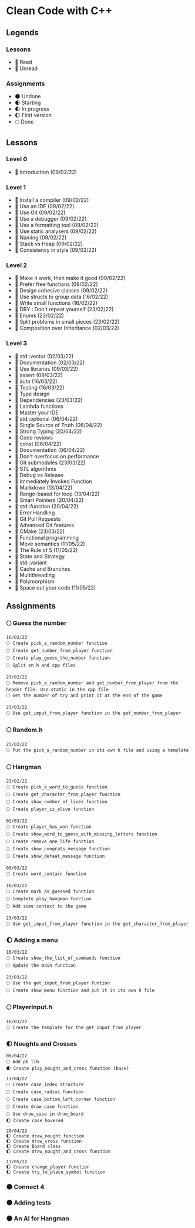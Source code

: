 # Clean Code with C++

## Legends

### Lessons

- 📗 Read
- 📕 Unread

### Assignments

- 🌑 Undone
- 🌒 Starting
- 🌓 In progress
- 🌔 First version
- 🌕 Done

## Lessons

### Level 0

- 📗 Introduction (09/02/22)

### Level 1

- 📗 Install a compiler (09/02/22)
- 📗 Use an IDE (09/02/22)
- 📗 Use Git (09/02/22)
- 📗 Use a debugger (09/02/22)
- 📗 Use a formatting tool (09/02/22)
- 📗 Use static analysers (09/02/22)
- 📗 Naming (09/02/22)
- 📗 Stack vs Heap (09/02/22)
- 📗 Consistency in style (09/02/22)

### Level 2

- 📗 Make it work, then make it good (09/02/22)	
- 📗 Prefer free functions (09/02/22)
- 📗 Design cohesive classes (09/02/22)
- 📗 Use structs to group data (16/02/22)
- 📗 Write small functions (16/02/22)
- 📗 DRY : Don't repeat yourself (23/02/22)
- 📗 Enums (23/02/22)
- 📗 Split problems in small pieces (23/02/22)
- 📗 Composition over Inheritance (02/03/22)

### Level 3

- 📗 std::vector (02/03/22)
- 📗 Documentation (02/03/22)
- 📗 Use libraries (09/03/22)
- 📗 assert (09/03/22)
- 📗 auto (16/03/22)
- 📗 Testing (16/03/22)
- 📕 Type design
- 📗 Dependencies (23/03/22)
- 📕 Lambda functions
- 📕 Master your IDE
- 📗 std::optional (06/04/22)
- 📗 Single Source of Truth (06/04/22)
- 📗 Strong Typing (20/04/22)
- 📕 Code reviews
- 📗 const (06/04/22)
- 📗 Documentation (06/04/22)
- 📗 Don't overfocus on performance
- 📗 Git submodules (23/03/22)
- 📕 STL algorithms
- 📕 Debug vs Release
- 📕 Immediately Invoked Function
- 📗 Markdown (13/04/22)
- 📗 Range-based for loop (13/04/22)
- 📗 Smart Pointers (20/04/22)
- 📗 std::function (20/04/22)
- 📕 Error Handling
- 📗 Git Pull Requests
- 📕 Advanced Git features
- 📗 CMake (23/03/22)
- 📕 Functional programming
- 📗 Move semantics (11/05/22)
- 📗 The Rule of 5 (11/05/22)
- 📕 State and Strategy
- 📕 std::variant
- 📕 Cache and Branches
- 📕 Multithreading
- 📕 Polymorphism
- 📗 Space out your code (11/05/22)

## Assignments

### 🌕 Guess the number
    
    16/02/22
    🌕 Create pick_a_random_number function
    🌕 Create get_number_from_player function
    🌕 Create play_guess_the_number function
    🌕 Split en h and cpp files

    23/02/22
    🌕 Remove pick_a_random_number and get_number_from_player from the header file. Use static in the cpp file
    🌕 Get the number of try and print it at the end of the game

    23/03/22
    🌕 Use get_imput_from_player function in the get_number_from_player

### 🌕 Random.h

    23/02/22
    🌕 Put the pick_a_random_number in its own h file and using a template

### 🌕 Hangman

    23/02/22
    🌕 Create pick_a_word_to_guess function
    🌕 Create get_character_from_player function
    🌕 Create show_number_of_lives function
    🌕 Create player_is_alive function

    02/03/22
    🌕 Create player_has_won function
    🌕 Create show_word_to_guess_with_missing_letters function
    🌕 Create remove_one_life function
    🌕 Create show_congrats_message function
    🌕 Create show_defeat_message function

    09/03/22
    🌕 Create word_contain function

    16/03/22
    🌕 Create mark_as_guessed function
    🌕 Complete play_hangman function
    🌕 Add some context to the game

    23/03/22
    🌕 Use get_imput_from_player function in the get_character_from_player

### 🌔 Adding a menu

    16/03/22
    🌕 Create show_the_list_of_commands function
    🌕 Update the main function

    23/03/22
    🌕 Use the get_input_from_player funtion
    🌕 Create show_menu function and put it in its own h file

### 🌕 PlayerInput.h

    16/03/22
    🌕 Create the template for the get_input_from_player

### 🌓 Noughts and Crosses

    06/04/22
    🌕 Add p6 lib
    🌒 Create play_nought_and_cross function (base)

    13/04/22
    🌕 Create case_index structure
    🌕 Create case_radius function
    🌕 Create case_bottom_left_corner function
    🌕 Create draw_case function
    🌕 Use draw_case in draw_board
    🌔 Create case_hovered

    20/04/22
    🌔 Create draw_nought function
    🌔 Create draw_cross function
    🌔 Create Board class
    🌔 Create draw_nought_and_cross function

    11/05/22
    🌔 Create change_player function
    🌔 Create try_to_place_symbol function

### 🌑 Connect 4

### 🌑 Adding tests

### 🌑 An AI for Hangman
